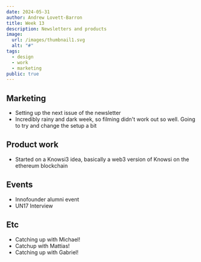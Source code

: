 ```yaml
---
date: 2024-05-31
author: Andrew Lovett-Barron
title: Week 13
description: Newsletters and products
image:
  url: /images/thumbnail1.svg
  alt: "#"
tags:
  - design
  - work
  - marketing
public: true
---
```


## Marketing

- Setting up the next issue of the newsletter
- Incredibly rainy and dark week, so filming didn't work out so well. Going to try and change the setup a bit

## Product work

- Started on a Knowsi3 idea, basically a web3 version of Knowsi on the ethereum blockchain

## Events

- Innofounder alumni event
- UN17 Interview

## Etc

- Catching up with Michael!
- Catchup with Mattias!
- Catching up with Gabriel!
